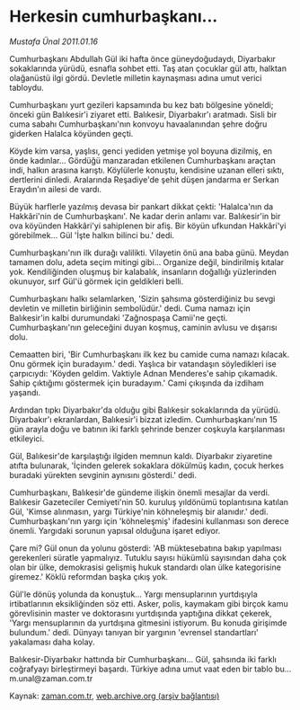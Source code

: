 # Herkesin cumhurbaşkanı...

*Mustafa Ünal 2011.01.16*

<td class="columnist-detail">
<p>Cumhurbaşkanı Abdullah Gül iki hafta önce güneydoğudaydı, Diyarbakır sokaklarında yürüdü, esnafla sohbet etti. Taş atan çocuklar gül attı, halktan olağanüstü ilgi gördü. Devletle milletin kaynaşması adına umut verici tabloydu.</p>
<p>
<div id="haberMetinDiv">
<p>Cumhurbaşkanı yurt gezileri kapsamında bu kez batı bölgesine yöneldi; önceki gün Balıkesir'i ziyaret etti. Balıkesir, Diyarbakır'ı aratmadı. Sisli bir cuma sabahı Cumhurbaşkanı'nın konvoyu havaalanından şehre doğru giderken Halalca köyünden geçti.
<p>Köyde kim varsa, yaşlısı, genci yediden yetmişe yol boyuna dizilmiş, en önde kadınlar... Gördüğü manzaradan etkilenen Cumhurbaşkanı araçtan indi, halkın arasına karıştı. Köylülerle konuştu, kendisine uzanan elleri sıktı, dertlerini dinledi. Aralarında Reşadiye'de şehit düşen jandarma er Serkan Eraydın'ın ailesi de vardı.
<p>Büyük harflerle yazılmış devasa bir pankart dikkat çekti: 'Halalca'nın da Hakkâri'nin de Cumhurbaşkanı'. Ne kadar derin anlamı var. Balıkesir'in bir ova köyünden Hakkâri'yi sahiplenen bir afiş. Bir köyün ufkundan Hakkâri'yi görebilmek... Gül 'İşte halkın bilinci bu.' dedi.
<p>Cumhurbaşkanı'nın ilk durağı valilikti. Vilayetin önü ana baba günü. Meydan tamamen dolu, adeta seçim mitingi gibi... Organize değil, bindirilmiş kıtalar yok. Kendiliğinden oluşmuş bir kalabalık, insanların doğallığı yüzlerinden okunuyor, sırf Gül'ü görmek için geldikleri belli.
<p>Cumhurbaşkanı halkı selamlarken, 'Sizin şahsıma gösterdiğiniz bu sevgi devletin ve milletin birliğinin sembolüdür.' dedi. Cuma namazı için Balıkesir'in kalbi durumundaki 'Zağnospaşa Camii'ne geçti. Cumhurbaşkanı'nın geleceğini duyan koşmuş, caminin avlusu ve dışarısı dolu.
<p>Cemaatten biri, 'Bir Cumhurbaşkanı ilk kez bu camide cuma namazı kılacak. Onu görmek için buradayım.' dedi. Yaşlıca bir vatandaşın söyledikleri ise çarpıcıydı: 'Köyden geldim. Vaktiyle Adnan Menderes'e sahip çıkamadık. Sahip çıktığımı göstermek için buradayım.' Cami çıkışında da izdiham yaşandı.
<p>Ardından tıpkı Diyarbakır'da olduğu gibi Balıkesir sokaklarında da yürüdü. Diyarbakır'ı ekranlardan, Balıkesir'i bizzat izledim. Cumhurbaşkanı'nın 15 gün arayla doğu ve batının iki farklı şehrinde benzer coşkuyla karşılanması etkileyici.
<p>Gül, Balıkesir'de karşılaştığı ilgiden memnun kaldı. Diyarbakır ziyaretine atıfta bulunarak, 'İçinden gelerek sokaklara dökülmüş kadın, çocuk herkes buradaki yürekten sevginin aynısını gösterdi.' dedi.
<p>Cumhurbaşkanı, Balıkesir'de gündeme ilişkin önemli mesajlar da verdi. Balıkesir Gazeteciler Cemiyeti'nin 50. kuruluş yıldönümü toplantısına katılan Gül, 'Kimse alınmasın, yargı Türkiye'nin köhneleşmiş bir alanıdır.' dedi. Cumhurbaşkanı'nın yargı için 'köhneleşmiş' ifadesini kullanması son derece önemli. Yargıdaki sorunun yapısal olduğuna işaret ediyor.
<p>Çare mi? Gül onun da yolunu gösterdi: 'AB müktesebatına bakıp yapılması gerekenleri süratle yapmalıyız. Tutuklu sayısı hükümlü sayısından daha çok olan bir ülke, demokrasisi gelişmiş hukuk standardı olan ülke kategorisine giremez.' Köklü reformdan başka çıkış yok.
<p>Gül'le dönüş yolunda da konuştuk... Yargı mensuplarının yurtdışıyla irtibatlarının eksikliğinden söz etti. Asker, polis, kaymakam gibi birçok kamu görevlisinin master ve doktorasını yurtdışında yaptığına dikkat çekerek, 'Yargı mensuplarının da yurtdışına gitmesini istiyorum. Bu konuda girişimde bulundum.' dedi. Dünyayı tanıyan bir yargının 'evrensel standartları' yakalaması daha kolay.
<p>Balıkesir-Diyarbakır hattında bir Cumhurbaşkanı... Gül, şahsında iki farklı coğrafyayı birleştirmeyi başardı. Türkiye adına umut vaat eden bir tablo bu... m.unal@zaman.com.tr</p></p></p></p></p></p></p></p></p></p></p></p></div>
</p>
<a href="http://web.archive.org/web/20110126053149/mailto:m.unal@zaman.com.tr">
</a></td>

Kaynak: [zaman.com.tr](http://zaman.com.tr/yazar.do?yazino=1079587), [web.archive.org (arşiv bağlantısı)](http://web.archive.org/web/20110126053149/http://www.zaman.com.tr:80/yazar.do?yazino=1079587)
